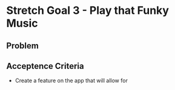 # Stretch Goal 3 - Play that Funky Music

## Problem



## Acceptence Criteria
* Create a feature on the app that will allow for
